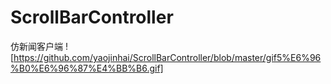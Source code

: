 # ScrollBarController
仿新闻客户端
![https://github.com/yaojinhai/ScrollBarController/blob/master/gif5%E6%96%B0%E6%96%87%E4%BB%B6.gif]
